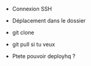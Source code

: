 * Connexion SSH
* Déplacement dans le dossier
* git clone
* git pull si tu veux

* Ptete pouvoir deployhq ?
